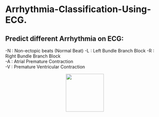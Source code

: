 # Arrhythmia-Classification-Using-ECG. #
## Predict different Arrhythmia on ECG: ##
  -N : Non-ectopic beats (Normal Beat)
  -L : Left Bundle Branch Block
  -R : Right Bundle Branch Block  
  -A : Atrial Premature Contraction  
  -V : Premature Ventricular Contraction
  <p align="center" width="100%"> <img src="./assets/Logo.png" width="120" height="120"></p>
